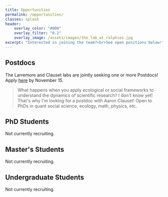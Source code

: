 ```yaml
---
title: Opportunities
permalink: /opportunities/
classes: splash
header:
    overlay_color: "#000"
    overlay_filter: "0.2"
    overlay_image: /assets/images/the_lab_at_ralphies.jpg
excerpt: "Interested in joining the team?<br>See open positions below!"
---
```


## Postdocs 

The Larremore and Clauset labs are jointly seeking one or more Postdocs! Apply [here](https://jobs.colorado.edu/jobs/JobDetail/?jobId=21039&emailCampaignId=168&referrer=http://127.0.0.1:4000/) by November 15. 

> What happens when you apply ecological or social frameworks to understand the dynamics of scientific research? I don't know yet! That's why I'm looking for a postdoc with Aaron Clauset! Open to PhDs in quant social science, ecology, math, physics, etc.

## PhD Students

Not currently recruiting.

## Master's Students

Not currently recruiting.

## Undergraduate Students

Not currently recruiting.